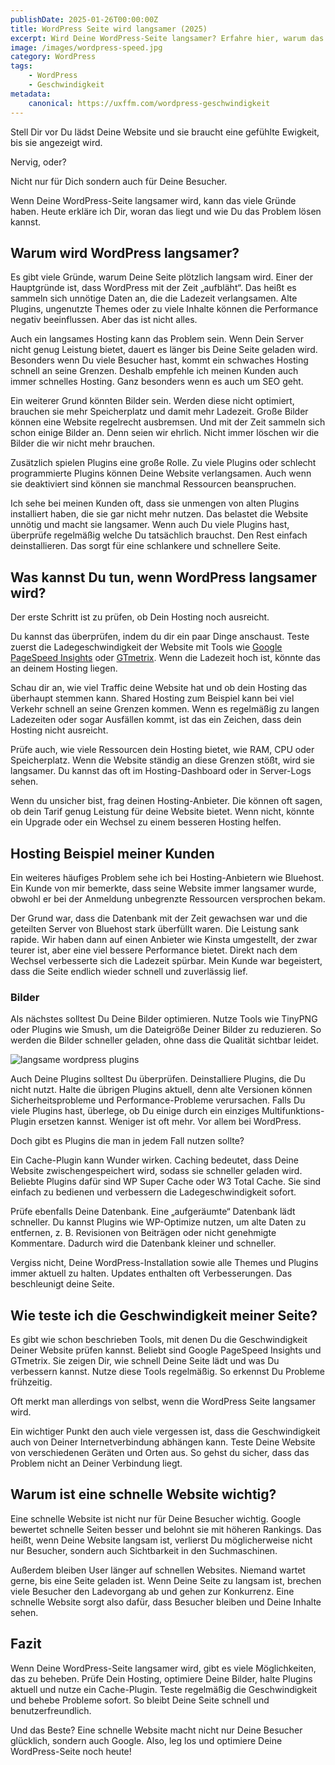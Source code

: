 ```yaml
---
publishDate: 2025-01-26T00:00:00Z
title: WordPress Seite wird langsamer (2025)
excerpt: Wird Deine WordPress-Seite langsamer? Erfahre hier, warum das passiert und wie Du die Geschwindigkeit wieder verbessern kannst. Schnelle Webseiten sind wichtig für User und SEO.
image: /images/wordpress-speed.jpg
category: WordPress
tags:
    - WordPress
    - Geschwindigkeit
metadata:
    canonical: https://uxffm.com/wordpress-geschwindigkeit
---
```



Stell Dir vor Du lädst Deine Website und sie braucht eine gefühlte Ewigkeit, bis sie angezeigt wird. 

Nervig, oder? 

Nicht nur für Dich sondern auch für Deine Besucher. 

Wenn Deine WordPress-Seite langsamer wird, kann das viele Gründe haben. Heute erkläre ich Dir, woran das liegt und wie Du das Problem lösen kannst.

## Warum wird WordPress langsamer?

Es gibt viele Gründe, warum Deine Seite plötzlich langsam wird. Einer der Hauptgründe ist, dass WordPress mit der Zeit „aufbläht“. Das heißt es sammeln sich unnötige Daten an, die die Ladezeit verlangsamen. Alte Plugins, ungenutzte Themes oder zu viele Inhalte können die Performance negativ beeinflussen. Aber das ist nicht alles.

Auch ein langsames Hosting kann das Problem sein. Wenn Dein Server nicht genug Leistung bietet, dauert es länger bis Deine Seite geladen wird. Besonders wenn Du viele Besucher hast, kommt ein schwaches Hosting schnell an seine Grenzen. Deshalb empfehle ich meinen Kunden auch immer schnelles Hosting. Ganz besonders wenn es auch um SEO geht.

Ein weiterer Grund könnten Bilder sein. Werden diese nicht optimiert, brauchen sie mehr Speicherplatz und damit mehr Ladezeit. Große Bilder können eine Website regelrecht ausbremsen. Und mit der Zeit sammeln sich schon einige Bilder an. Denn seien wir ehrlich. Nicht immer löschen wir die Bilder die wir nicht mehr brauchen.

Zusätzlich spielen Plugins eine große Rolle. Zu viele Plugins oder schlecht programmierte Plugins können Deine Website verlangsamen. Auch wenn sie deaktiviert sind können sie manchmal Ressourcen beanspruchen. 

Ich sehe bei meinen Kunden oft, dass sie unmengen von alten Plugins installiert haben, die sie gar nicht mehr nutzen. Das belastet die Website unnötig und macht sie langsamer. Wenn auch Du viele Plugins hast, überprüfe regelmäßig welche Du tatsächlich brauchst. Den Rest einfach deinstallieren. Das sorgt für eine schlankere und schnellere Seite.


## Was kannst Du tun, wenn WordPress langsamer wird?

Der erste Schritt ist zu prüfen, ob Dein Hosting noch ausreicht. 

Du kannst das überprüfen, indem du dir ein paar Dinge anschaust. Teste zuerst die Ladegeschwindigkeit der Website mit Tools wie [Google PageSpeed Insights](https://pagespeed.web.dev/) oder [GTmetrix](https://gtmetrix.com/). Wenn die Ladezeit hoch ist, könnte das an deinem Hosting liegen.

Schau dir an, wie viel Traffic deine Website hat und ob dein Hosting das überhaupt stemmen kann. Shared Hosting zum Beispiel kann bei viel Verkehr schnell an seine Grenzen kommen. Wenn es regelmäßig zu langen Ladezeiten oder sogar Ausfällen kommt, ist das ein Zeichen, dass dein Hosting nicht ausreicht.

Prüfe auch, wie viele Ressourcen dein Hosting bietet, wie RAM, CPU oder Speicherplatz. Wenn die Website ständig an diese Grenzen stößt, wird sie langsamer. Du kannst das oft im Hosting-Dashboard oder in Server-Logs sehen.

Wenn du unsicher bist, frag deinen Hosting-Anbieter. Die können oft sagen, ob dein Tarif genug Leistung für deine Website bietet. Wenn nicht, könnte ein Upgrade oder ein Wechsel zu einem besseren Hosting helfen.

## Hosting Beispiel meiner Kunden

Ein weiteres häufiges Problem sehe ich bei Hosting-Anbietern wie Bluehost. Ein Kunde von mir bemerkte, dass seine Website immer langsamer wurde, obwohl er bei der Anmeldung unbegrenzte Ressourcen versprochen bekam. 

Der Grund war, dass die Datenbank mit der Zeit gewachsen war und die geteilten Server von Bluehost stark überfüllt waren. Die Leistung sank rapide. Wir haben dann auf einen Anbieter wie Kinsta umgestellt, der zwar teurer ist, aber eine viel bessere Performance bietet. Direkt nach dem Wechsel verbesserte sich die Ladezeit spürbar. Mein Kunde war begeistert, dass die Seite endlich wieder schnell und zuverlässig lief.


### Bilder

Als nächstes solltest Du Deine Bilder optimieren. Nutze Tools wie TinyPNG oder Plugins wie Smush, um die Dateigröße Deiner Bilder zu reduzieren. So werden die Bilder schneller geladen, ohne dass die Qualität sichtbar leidet.

<img src="/images/langsame-wordpress-plugins.jpg" alt="langsame wordpress plugins">

Auch Deine Plugins solltest Du überprüfen. Deinstalliere Plugins, die Du nicht nutzt. Halte die übrigen Plugins aktuell, denn alte Versionen können Sicherheitsprobleme und Performance-Probleme verursachen. Falls Du viele Plugins hast, überlege, ob Du einige durch ein einziges Multifunktions-Plugin ersetzen kannst. Weniger ist oft mehr. Vor allem bei WordPress.

Doch gibt es Plugins die man in jedem Fall nutzen sollte?

Ein Cache-Plugin kann Wunder wirken. Caching bedeutet, dass Deine Website zwischengespeichert wird, sodass sie schneller geladen wird. Beliebte Plugins dafür sind WP Super Cache oder W3 Total Cache. Sie sind einfach zu bedienen und verbessern die Ladegeschwindigkeit sofort.

Prüfe ebenfalls Deine Datenbank. Eine „aufgeräumte“ Datenbank lädt schneller. Du kannst Plugins wie WP-Optimize nutzen, um alte Daten zu entfernen, z. B. Revisionen von Beiträgen oder nicht genehmigte Kommentare. Dadurch wird die Datenbank kleiner und schneller.

Vergiss nicht, Deine WordPress-Installation sowie alle Themes und Plugins immer aktuell zu halten. Updates enthalten oft Verbesserungen. Das beschleunigt deine Seite.

## Wie teste ich die Geschwindigkeit meiner Seite?

Es gibt wie schon beschrieben Tools, mit denen Du die Geschwindigkeit Deiner Website prüfen kannst. Beliebt sind Google PageSpeed Insights und GTmetrix. Sie zeigen Dir, wie schnell Deine Seite lädt und was Du verbessern kannst. Nutze diese Tools regelmäßig. So erkennst Du Probleme frühzeitig.

Oft merkt man allerdings von selbst, wenn die WordPress Seite langsamer wird.

Ein wichtiger Punkt den auch viele vergessen ist, dass die Geschwindigkeit auch von Deiner Internetverbindung abhängen kann. Teste Deine Website von verschiedenen Geräten und Orten aus. So gehst du sicher, dass das Problem nicht an Deiner Verbindung liegt.

## Warum ist eine schnelle Website wichtig?

Eine schnelle Website ist nicht nur für Deine Besucher wichtig. Google bewertet schnelle Seiten besser und belohnt sie mit höheren Rankings. Das heißt, wenn Deine Website langsam ist, verlierst Du möglicherweise nicht nur Besucher, sondern auch Sichtbarkeit in den Suchmaschinen.

Außerdem bleiben User länger auf schnellen Websites. Niemand wartet gerne, bis eine Seite geladen ist. Wenn Deine Seite zu langsam ist, brechen viele Besucher den Ladevorgang ab und gehen zur Konkurrenz. Eine schnelle Website sorgt also dafür, dass Besucher bleiben und Deine Inhalte sehen.

## Fazit

Wenn Deine WordPress-Seite langsamer wird, gibt es viele Möglichkeiten, das zu beheben. Prüfe Dein Hosting, optimiere Deine Bilder, halte Plugins aktuell und nutze ein Cache-Plugin. Teste regelmäßig die Geschwindigkeit und behebe Probleme sofort. So bleibt Deine Seite schnell und benutzerfreundlich.

Und das Beste? Eine schnelle Website macht nicht nur Deine Besucher glücklich, sondern auch Google. Also, leg los und optimiere Deine WordPress-Seite noch heute!
